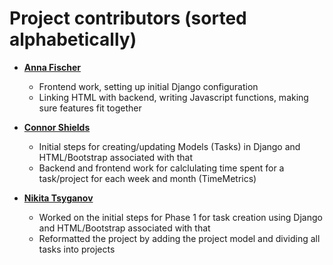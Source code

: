 Project contributors (sorted alphabetically)
============================================

* **[Anna Fischer](https://github.com/afische4)**

  * Frontend work, setting up initial Django configuration
  * Linking HTML with backend, writing Javascript functions, making sure features fit together

* **[Connor Shields](https://github.com/cshields27)**

  * Initial steps for creating/updating Models (Tasks) in Django and HTML/Bootstrap associated with that
  * Backend and frontend work for calclulating time spent for a task/project for each week and month (TimeMetrics)

* **[Nikita Tsyganov](https://github.com/nik1tsyganov)**

  * Worked on the initial steps for Phase 1 for task creation using Django and HTML/Bootstrap associated with that
  * Reformatted the project by adding the project model and dividing all tasks into projects
